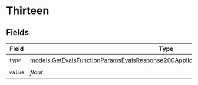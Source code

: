 # Thirteen


## Fields

| Field                                                                                                                                                                            | Type                                                                                                                                                                             | Required                                                                                                                                                                         | Description                                                                                                                                                                      |
| -------------------------------------------------------------------------------------------------------------------------------------------------------------------------------- | -------------------------------------------------------------------------------------------------------------------------------------------------------------------------------- | -------------------------------------------------------------------------------------------------------------------------------------------------------------------------------- | -------------------------------------------------------------------------------------------------------------------------------------------------------------------------------- |
| `type`                                                                                                                                                                           | [models.GetEvalsFunctionParamsEvalsResponse200ApplicationJSONResponseBodyData513Type](../models/getevalsfunctionparamsevalsresponse200applicationjsonresponsebodydata513type.md) | :heavy_check_mark:                                                                                                                                                               | N/A                                                                                                                                                                              |
| `value`                                                                                                                                                                          | *float*                                                                                                                                                                          | :heavy_check_mark:                                                                                                                                                               | N/A                                                                                                                                                                              |